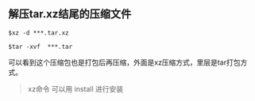 ## 解压tar.xz结尾的压缩文件

```
$xz -d ***.tar.xz

$tar -xvf  ***.tar
```

可以看到这个压缩包也是打包后再压缩，外面是xz压缩方式，里层是tar打包方式。

> xz命令 可以用 install 进行安装